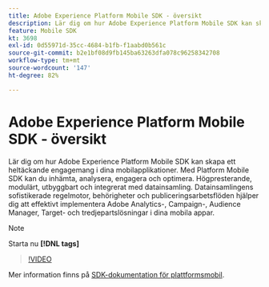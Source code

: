 ```yaml
---
title: Adobe Experience Platform Mobile SDK - översikt
description: Lär dig om hur Adobe Experience Platform Mobile SDK kan skapa ett heltäckande engagemang i dina mobilapplikationer. Med Platform Mobile SDK kan du inhämta, analysera, engagera och optimera. Högpresterande, modulärt, utbyggbart och integrerat med datainsamling. Datainsamlingens sofistikerade regelmotor, behörigheter och publiceringsarbetsflöden hjälper dig att effektivt implementera Adobe Analytics-, Campaign-, Audience Manager, Target- och tredjepartslösningar i dina mobila appar.
feature: Mobile SDK
kt: 3698
exl-id: 0d55971d-35cc-4684-b1fb-f1aabd0b561c
source-git-commit: b2e1bf08d9fb145ba63263dfa078c96258342708
workflow-type: tm+mt
source-wordcount: '147'
ht-degree: 82%

---
```


# Adobe Experience Platform Mobile SDK - översikt

Lär dig om hur Adobe Experience Platform Mobile SDK kan skapa ett heltäckande engagemang i dina mobilapplikationer. Med Platform Mobile SDK kan du inhämta, analysera, engagera och optimera. Högpresterande, modulärt, utbyggbart och integrerat med datainsamling. Datainsamlingens sofistikerade regelmotor, behörigheter och publiceringsarbetsflöden hjälper dig att effektivt implementera Adobe Analytics-, Campaign-, Audience Manager, Target- och tredjepartslösningar i dina mobila appar.

>[!NOTE]
>
> Starta nu **[!DNL tags]**

>[!VIDEO](https://video.tv.adobe.com/v/28948?quality=12&learn=on)

Mer information finns på [SDK-dokumentation för plattformsmobil](https://developer.adobe.com/client-sdks/documentation/).
